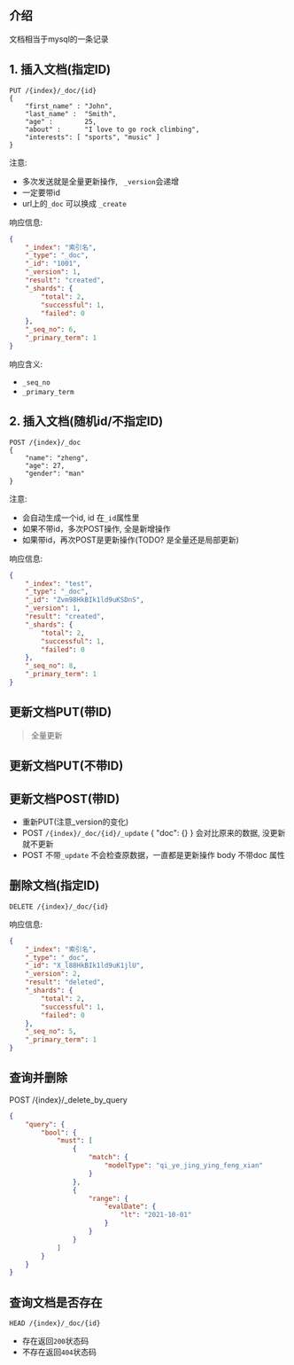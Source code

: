 ## 介绍
文档相当于mysql的一条记录


## 1. 插入文档(指定ID)
```
PUT /{index}/_doc/{id}
{
    "first_name" : "John",
    "last_name" :  "Smith",
    "age" :        25,
    "about" :      "I love to go rock climbing",
    "interests": [ "sports", "music" ]
}
```

注意:
- 多次发送就是全量更新操作, ` _version`会递增
- 一定要带id
- url上的`_doc` 可以换成 `_create`


响应信息:
```json
{
    "_index": "索引名",
    "_type": "_doc",
    "_id": "1001",
    "_version": 1,
    "result": "created",
    "_shards": {
        "total": 2,
        "successful": 1,
        "failed": 0
    },
    "_seq_no": 6,
    "_primary_term": 1
}
```

响应含义:
- `_seq_no`
- `_primary_term`



## 2. 插入文档(随机id/不指定ID)

```
POST /{index}/_doc
{
    "name": "zheng",
    "age": 27,
    "gender": "man"
}
```

注意:
- 会自动生成一个id, id 在`_id`属性里
- 如果不带id，多次POST操作, 全是新增操作
- 如果带id，再次POST是更新操作(TODO? 是全量还是局部更新)

响应信息:
```json
{
    "_index": "test",
    "_type": "_doc",
    "_id": "Zvm98HkBIk1ld9uKSDnS",
    "_version": 1,
    "result": "created",
    "_shards": {
        "total": 2,
        "successful": 1,
        "failed": 0
    },
    "_seq_no": 8,
    "_primary_term": 1
}
```



## 更新文档PUT(带ID)

> 全量更新



## 更新文档PUT(不带ID)



## 更新文档POST(带ID)

- 重新PUT(注意_version的变化)
- POST `/{index}/_doc/{id}/_update`  { "doc": {} } 会对比原来的数据, 没更新就不更新
- POST 不带`_update` 不会检查原数据，一直都是更新操作 body 不带doc 属性



## 删除文档(指定ID)

```
DELETE /{index}/_doc/{id}
```

响应信息:
```json
{
    "_index": "索引名",
    "_type": "_doc",
    "_id": "X_l88HkBIk1ld9uK1jlU",
    "_version": 2,
    "result": "deleted",
    "_shards": {
        "total": 2,
        "successful": 1,
        "failed": 0
    },
    "_seq_no": 5,
    "_primary_term": 1
}
```



## 查询并删除

POST /{index}/_delete_by_query

```json
{
    "query": {
        "bool": {
            "must": [
                {
                    "match": {
                        "modelType": "qi_ye_jing_ying_feng_xian"
                    }
                },
                {
                    "range": {
                        "evalDate": {
                            "lt": "2021-10-01"
                        }
                    }
                }
            ]
        }
    }
}
```



## 查询文档是否存在

```
HEAD /{index}/_doc/{id}
```

- 存在返回`200`状态码
- 不存在返回`404`状态码